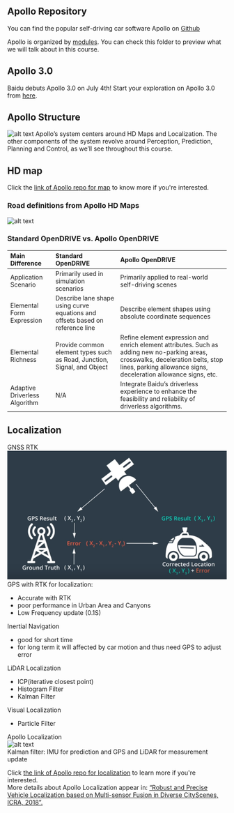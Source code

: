 ## Apollo Repository
You can find the popular self-driving car software Apollo on [Github](https://github.com/ApolloAuto/apollo)  

Apollo is organized by [modules](https://github.com/ApolloAuto/apollo/tree/master/modules). You can check this folder to preview what we will talk about in this course.

## Apollo 3.0
Baidu debuts Apollo 3.0 on July 4th! Start your exploration on Apollo 3.0 from [here](https://github.com/ApolloAuto/apollo/blob/master/docs/quickstart/apollo_3_0_quick_start.md).

## Apollo Structure
![alt text](https://s3.amazonaws.com/video.udacity-data.com/topher/2018/July/5b49eb0c_apollo-structure/apollo-structure.png "Logo Title Text 1")
Apollo’s system centers around HD Maps and Localization. The other components of the system revolve around Perception, Prediction, Planning and Control, as we’ll see throughout this course.

## HD map
Click the [link of Apollo repo for map](https://github.com/ApolloAuto/apollo/tree/master/modules/map) to know more if you're interested.

### Road definitions from Apollo HD Maps  
![alt text](https://s3.amazonaws.com/video.udacity-data.com/topher/2018/July/5b3c83da_l2c5-outline-en/l2c5-outline-en.png "Logo Title Text 1")


<h3 id="standard-opendrive-vs-apollo-opendrive">Standard OpenDRIVE vs. Apollo OpenDRIVE</h3>
<table>
<thead>
<tr>
<th style="text-align:left">Main Difference</th>
<th style="text-align:left">Standard OpenDRIVE</th>
<th style="text-align:left">Apollo OpenDRIVE</th>
</tr>
</thead>
<tbody>
<tr>
<td style="text-align:left">Application Scenario</td>
<td style="text-align:left">Primarily used in simulation scenarios</td>
<td style="text-align:left">Primarily applied to real-world self-driving scenes</td>
</tr>
<tr>
<td style="text-align:left">Elemental Form Expression</td>
<td style="text-align:left">Describe lane shape using curve equations and offsets based on reference line</td>
<td style="text-align:left">Describe element shapes using absolute coordinate sequences</td>
</tr>
<tr>
<td style="text-align:left">Elemental Richness</td>
<td style="text-align:left">Provide common element types such as Road, Junction, Signal, and Object</td>
<td style="text-align:left">Refine element expression and enrich element attributes. Such as adding new no-parking areas, crosswalks, deceleration belts, stop lines, parking allowance signs, deceleration allowance signs, etc.</td>
</tr>
<tr>
<td style="text-align:left">Adaptive Driverless Algorithm</td>
<td style="text-align:left">N/A</td>
<td style="text-align:left">Integrate Baidu’s driverless experience to enhance the feasibility and reliability of driverless algorithms.</td>
</tr>
</tbody>
</table>


## Localization
GNSS RTK  
![alt text](images/RTK.png)  
GPS with RTK for localization:  
- Accurate with RTK   
- poor performance in Urban Area and Canyons  
- Low Frequency update (0.1S)  
  
Inertial Navigation  
- good for short time  
- for long term it will affected by car motion and thus need GPS to adjust error  

LiDAR Localization  
- ICP(iterative closest point)  
- Histogram Filter   
- Kalman Filter  
  
Visual Localization  
- Particle Filter

Apollo Localization  
![alt text](https://s3.amazonaws.com/video.udacity-data.com/topher/2018/July/5b39a1b3_kalman-filter/kalman-filter.png)  
Kalman filter: IMU for prediction and GPS and LiDAR for measurement update

Click [the link of Apollo repo for localization](https://github.com/ApolloAuto/apollo/tree/master/modules/localization) to learn more if you're interested.  
More details about Apollo Localization appear in: [“Robust and Precise Vehicle Localization based on Multi-sensor Fusion in Diverse CityScenes, ICRA, 2018”. ](https://arxiv.org/pdf/1711.05805.pdf)
